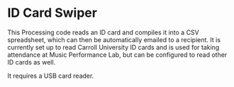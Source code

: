 # ID Card Swiper

This Processing code reads an ID card and compiles it into a CSV spreadsheet, which can then be automatically emailed to a recipient. It is currently set up to read Carroll University ID cards and is used for taking attendance at Music Performance Lab, but can be configured to read other ID cards as well.

It requires a USB card reader.
